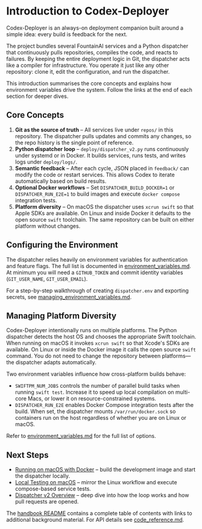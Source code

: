 # Introduction to Codex-Deployer

Codex-Deployer is an always-on deployment companion built around a simple idea: every build is feedback for the next.

The project bundles several FountainAI services and a Python dispatcher that continuously pulls repositories, compiles the code, and reacts to failures. By keeping the entire deployment logic in Git, the dispatcher acts like a compiler for infrastructure. You operate it just like any other repository: clone it, edit the configuration, and run the dispatcher.

This introduction summarises the core concepts and explains how environment variables drive the system. Follow the links at the end of each section for deeper dives.

## Core Concepts

1. **Git as the source of truth** – All services live under `repos/` in this repository. The dispatcher pulls updates and commits any changes, so the repo history is the single point of reference.
2. **Python dispatcher loop** – `deploy/dispatcher_v2.py` runs continuously under systemd or in Docker. It builds services, runs tests, and writes logs under `deploy/logs/`.
3. **Semantic feedback** – After each cycle, JSON placed in `feedback/` can modify the code or restart services. This allows Codex to iterate automatically based on build results.
4. **Optional Docker workflows** – Set `DISPATCHER_BUILD_DOCKER=1` or `DISPATCHER_RUN_E2E=1` to build images and execute `docker compose` integration tests.
5. **Platform diversity** – On macOS the dispatcher uses `xcrun swift` so that Apple SDKs are available. On Linux and inside Docker it defaults to the open source `swift` toolchain. The same repository can be built on either platform without changes.

## Configuring the Environment

The dispatcher relies heavily on environment variables for authentication and feature flags. The full list is documented in [environment_variables.md](../environment_variables.md). At minimum you will need a `GITHUB_TOKEN` and commit identity variables (`GIT_USER_NAME`, `GIT_USER_EMAIL`).

For a step-by-step walkthrough of creating `dispatcher.env` and exporting secrets, see [managing_environment_variables.md](../managing_environment_variables.md).

## Managing Platform Diversity

Codex-Deployer intentionally runs on multiple platforms. The Python dispatcher
detects the host OS and chooses the appropriate Swift toolchain. When running
on macOS it invokes `xcrun swift` so that Xcode's SDKs are available. On Linux
or inside the Docker image it calls the open source `swift` command. You do not
need to change the repository between platforms—the dispatcher adapts
automatically.

Two environment variables influence how cross-platform builds behave:

- `SWIFTPM_NUM_JOBS` controls the number of parallel build tasks when running
  `swift test`. Increase it to speed up local compilation on multi-core Macs,
  or lower it on resource-constrained systems.
- `DISPATCHER_RUN_E2E` enables Docker Compose integration tests after the build.
  When set, the dispatcher mounts `/var/run/docker.sock` so containers run on
  the host regardless of whether you are on Linux or macOS.

Refer to [environment_variables.md](../environment_variables.md) for the full
list of options.

## Next Steps

- [Running on macOS with Docker](../mac_docker_tutorial.md) – build the development image and start the dispatcher locally.
- [Local Testing on macOS](../mac_local_testing.md) – mirror the Linux workflow and execute compose-based service tests.
- [Dispatcher v2 Overview](../dispatcher_v2.md) – deep dive into how the loop works and how pull requests are opened.

The [handbook README](README.md) contains a complete table of contents with links to additional background material. For API details see [code_reference.md](code_reference.md).
